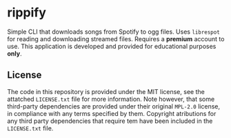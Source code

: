 # rippify

Simple CLI that downloads songs from Spotify to ogg files.
Uses `librespot` for reading and downloading streamed files.
Requires a **premium** account to use.
This application is developed and provided for educational purposes **only**.

## License

The code in this repository is provided under the MIT license, see the attatched `LICENSE.txt` file for more information.
Note however, that some third-party dependencies are provided under their original `MPL-2.0` license, in compliance with any terms specified by them.
Copyright atributions for any third party dependencies that require tem have been included in the `LICENSE.txt` file.

